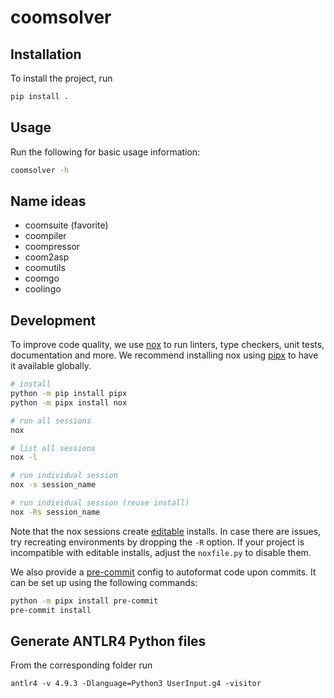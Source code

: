 # coomsolver

## Installation

To install the project, run

```bash
pip install .
```

## Usage

Run the following for basic usage information:

```bash
coomsolver -h
```

## Name ideas

- coomsuite (favorite)
- coompiler
- coompressor
- coom2asp
- coomutils
- coomgo
- coolingo

## Development

To improve code quality, we use [nox] to run linters, type checkers, unit
tests, documentation and more. We recommend installing nox using [pipx] to have
it available globally.

```bash
# install
python -m pip install pipx
python -m pipx install nox

# run all sessions
nox

# list all sessions
nox -l

# run individual session
nox -s session_name

# run individual session (reuse install)
nox -Rs session_name
```

Note that the nox sessions create [editable] installs. In case there are
issues, try recreating environments by dropping the `-R` option. If your
project is incompatible with editable installs, adjust the `noxfile.py` to
disable them.

We also provide a [pre-commit][pre] config to autoformat code upon commits. It
can be set up using the following commands:

```bash
python -m pipx install pre-commit
pre-commit install
```

## Generate ANTLR4 Python files

From the corresponding folder run

```
antlr4 -v 4.9.3 -Dlanguage=Python3 UserInput.g4 -visitor
```

[editable]: https://setuptools.pypa.io/en/latest/userguide/development_mode.html
[nox]: https://nox.thea.codes/en/stable/index.html
[pipx]: https://pypa.github.io/pipx/
[pre]: https://pre-commit.com/
